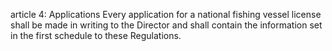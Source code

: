 article 4: Applications
Every application for a national fishing vessel license shall be made in writing to the Director and shall 	contain the information set in the first schedule to these Regulations.
<ul>
</ul>